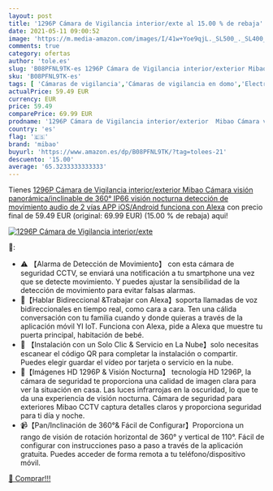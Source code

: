 ```yaml
---
layout: post
title: '1296P Cámara de Vigilancia interior/exte al 15.00 % de rebaja'
date: 2021-05-11 09:00:52
image: 'https://m.media-amazon.com/images/I/41w+Yoe9qjL._SL500_._SL400_.jpg'
comments: true
category: ofertas
author: 'tole.es'
slug: 'B08PFNL9TK-es 1296P Cámara de Vigilancia interior/exterior Mibao Cámara...'
sku: 'B08PFNL9TK-es'
tags: [ 'Cámaras de vigilancia','Cámaras de vigilancia en domo','Electrónica','Fotografía y videocámaras','alexa','mibao', ]
actualPrice: 59.49 EUR
currency: EUR
price: 59.49
comparePrice: 69.99 EUR
prodname: '1296P Cámara de Vigilancia interior/exterior  Mibao Cámara visión panorámica/inclinable de 360°  IP66  visión nocturna  detección de movimiento  audio de 2 vías  APP iOS/Android  funciona con Alexa'
country: 'es'
flag: '🇪🇸'
brand: 'mibao'
buyurl: 'https://www.amazon.es/dp/B08PFNL9TK/?tag=tolees-21'
descuento: '15.00'
average: '65.3233333333333'
---
```


Tienes [1296P Cámara de Vigilancia interior/exterior  Mibao Cámara visión panorámica/inclinable de 360°  IP66  visión nocturna  detección de movimiento  audio de 2 vías  APP iOS/Android  funciona con Alexa](https://www.amazon.es/dp/B08PFNL9TK/?tag=tolees-21) con precio final de  59.49 EUR (original: 69.99 EUR) (15.00 %  de rebaja) aqui!

[![1296P Cámara de Vigilancia interior/exte](https://m.media-amazon.com/images/I/41w+Yoe9qjL._SL500_._SL400_.jpg)](https://www.amazon.es/dp/B08PFNL9TK/?tag=tolees-21)

🔎:

- ⚠ 【Alarma de Detección de Movimiento】 con esta cámara de seguridad CCTV, se enviará una notificación a tu smartphone una vez que se detecte movimiento. Y puedes ajustar la sensibilidad de la detección de movimiento para evitar falsas alarmas.
- 💬【Hablar Bidireccional &Trabajar con Alexa】soporta llamadas de voz bidireccionales en tiempo real, como cara a cara. Ten una cálida conversación con tu familia cuando y donde quieras a través de la aplicación móvil YI IoT. Funciona con Alexa, pide a Alexa que muestre tu puerta principal, habitación de bebé.
- 💖 【Instalación con un Solo Clic & Servicio en La Nube】solo necesitas escanear el código QR para completar la instalación o compartir. Puedes elegir guardar el vídeo por tarjeta o servicio en la nube.
- 🌙【Imágenes HD 1296P & Visión Nocturna】 tecnología HD 1296P, la cámara de seguridad te proporciona una calidad de imagen clara para ver la situación en casa. Las luces infrarrojas en la oscuridad, lo que te da una experiencia de visión nocturna. Cámara de seguridad para exteriores Mibao CCTV captura detalles claros y proporciona seguridad para ti día y noche.
- 📹【Pan/Inclinación de 360°& Fácil de Configurar】Proporciona un rango de visión de rotación horizontal de 360° y vertical de 110°. Fácil de configurar con instrucciones paso a paso a través de la aplicación gratuita. Puedes acceder de forma remota a tu teléfono/dispositivo móvil.

[🛒 Comprar!!!](https://www.amazon.es/dp/B08PFNL9TK/?tag=tolees-21)
